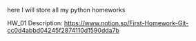here I will store all my python homeworks

HW_01 Description: 
https://www.notion.so/First-Homework-Git-cc0d4abbd04245f2874110d1590dda7b

